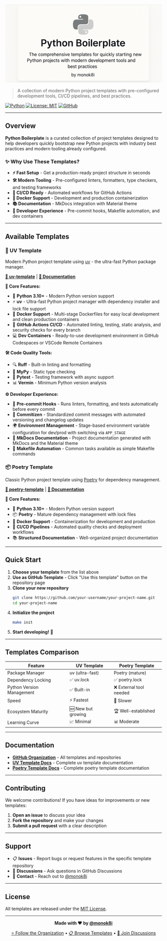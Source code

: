 ![Python Boilerplate](./assets/banner.png)

> A collection of modern Python project templates with pre-configured development tools, CI/CD pipelines, and best practices.

[![Python](https://img.shields.io/badge/Python-3.10+-blue.svg)](https://www.python.org/downloads/)
[![License: MIT](https://img.shields.io/badge/License-MIT-yellow.svg)](https://opensource.org/licenses/MIT)
[![GitHub](https://img.shields.io/badge/GitHub-Organization-black)](https://github.com/python-boilerplate)

---

## Overview

**Python Boilerplate** is a curated collection of project templates designed to help developers quickly bootstrap new Python projects with industry best practices and modern tooling already configured.

### ✨ Why Use These Templates?

- **⚡ Fast Setup** - Get a production-ready project structure in seconds
- **🛠️ Modern Tooling** - Pre-configured linters, formatters, type checkers, and testing frameworks
- **🚀 CI/CD Ready** - Automated workflows for GitHub Actions
- **🐳 Docker Support** - Development and production containerization
- **📚 Documentation** - MkDocs integration with Material theme
- **🔧 Developer Experience** - Pre-commit hooks, Makefile automation, and dev containers

---

## Available Templates

### 🚀 UV Template
Modern Python project template using [uv](https://github.com/astral-sh/uv) - the ultra-fast Python package manager.

**[📂 uv-template](https://github.com/python-boilerplate/uv-template)** | **[📖 Documentation](https://python-boilerplate.github.io/uv-template/)**

**🎯 Core Features:**
- 🐍 **Python 3.10+** - Modern Python version support
- ⚡ **uv** - Ultra-fast Python project manager with dependency installer and lock file support
- 🐳 **Docker Support** - Multi-stage Dockerfiles for easy local development and clean production containers
- 🔄 **GitHub Actions CI/CD** - Automated linting, testing, static analysis, and security checks for every branch
- 💻 **Dev Containers** - Ready-to-use development environment in GitHub Codespaces or VSCode Remote Containers

**🛠️ Code Quality Tools:**
- 🔍 **Ruff** - Built-in linting and formatting
- 🔎 **MyPy** - Static type checking
- 🧪 **Pytest** - Testing framework with async support
- 📊 **Vermin** - Minimum Python version analysis

**⚙️ Developer Experience:**
- 🎣 **Pre-commit Hooks** - Runs linters, formatting, and tests automatically before every commit
- 📝 **Commitizen** - Standardized commit messages with automated versioning and changelog updates
- 🌍 **Environment Management** - Stage-based environment variable configuration for dev/prod with switching via `APP_STAGE`
- 📖 **MkDocs Documentation** - Project documentation generated with MkDocs and the Material theme
- 🔧 **Makefile Automation** - Common tasks available as simple Makefile commands

### 📦 Poetry Template
Classic Python project template using [Poetry](https://python-poetry.org/) for dependency management.

**[📂 poetry-template](https://github.com/python-boilerplate/poetry-template)** | **[📖 Documentation](https://python-boilerplate.github.io/poetry-template/)**

**🎯 Core Features:**
- 🐍 **Python 3.10+** - Modern Python version support
- 📦 **Poetry** - Mature dependency management with lock files
- 🐳 **Docker Support** - Containerization for development and production
- 🔄 **CI/CD Pipelines** - Automated quality checks and deployment workflows
- 📚 **Structured Documentation** - Well-organized project documentation

---

## Quick Start

1. **Choose your template** from the list above
2. **Use as GitHub Template** - Click "Use this template" button on the repository page
3. **Clone your new repository**
   ```bash
   git clone https://github.com/your-username/your-project-name.git
   cd your-project-name
   ```
4. **Initialize the project**
   ```bash
   make init
   ```
5. **Start developing!** 🎉

---

## Templates Comparison

| Feature | UV Template | Poetry Template |
|---------|-------------|-----------------|
| Package Manager | uv (ultra-fast) | Poetry (mature) |
| Dependency Locking | ✅ uv.lock | ✅ poetry.lock |
| Python Version Management | ✅ Built-in | ❌ External tool needed |
| Speed | ⚡ Fastest | 🐌 Slower |
| Ecosystem Maturity | 🆕 New but growing | 🏆 Well-established |
| Learning Curve | 📈 Minimal | 📊 Moderate |

---

## Documentation

- **[GitHub Organization](https://github.com/python-boilerplate)** - All templates and repositories
- **[UV Template Docs](https://python-boilerplate.github.io/uv-template/)** - Complete uv template documentation
- **[Poetry Template Docs](https://python-boilerplate.github.io/poetry-template/)** - Complete poetry template documentation

---

## Contributing

We welcome contributions! If you have ideas for improvements or new templates:

1. **Open an issue** to discuss your idea
2. **Fork the repository** and make your changes
3. **Submit a pull request** with a clear description

---

## Support

- 📋 **Issues** - Report bugs or request features in the specific template repository
- 💬 **Discussions** - Ask questions in GitHub Discussions
- 📧 **Contact** - Reach out to [@monok8i](https://github.com/monok8i)

---

## License

All templates are released under the [MIT License](LICENSE).

---

<div align="center">

**Made with ❤️ by [@monok8i](https://github.com/monok8i)**

[⭐ Follow the Organization](https://github.com/python-boilerplate) • [📋 Browse Templates](https://github.com/orgs/python-boilerplate/repositories) • [💬 Join Discussions](https://github.com/orgs/python-boilerplate/discussions)

</div>
